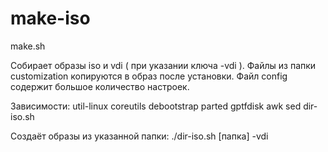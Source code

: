 # make-iso
make.sh

Собирает образы iso и vdi ( при указании ключа -vdi ). Файлы из папки customization копируются в образ после установки. Файл config содержит большое количество настроек.

Зависимости: util-linux coreutils debootstrap parted gptfdisk awk sed
dir-iso.sh

Создаёт образы из указанной папки: ./dir-iso.sh [папка] -vdi
